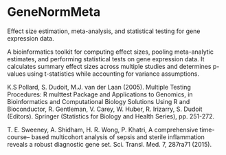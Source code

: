 # GeneNormMeta
Effect size estimation, meta-analysis, and statistical testing for gene expression data.

A bioinformatics toolkit for computing effect sizes, pooling meta-analytic estimates, and performing statistical tests on gene expression data. It calculates summary effect sizes across multiple studies and determines p-values using t-statistics while accounting for variance assumptions.





K.S Pollard, S. Dudoit, M.J. van der Laan (2005). Multiple Testing Procedures: R multtest Package and
  Applications to Genomics, in Bioinformatics and Computational Biology Solutions Using R and Bioconductor,
  R. Gentleman, V. Carey, W. Huber, R. Irizarry, S. Dudoit (Editors). Springer (Statistics for Biology and
  Health Series), pp. 251-272.

T. E. Sweeney, A. Shidham, H. R. Wong, P. Khatri, A comprehensive time-course–
based multicohort analysis of sepsis and sterile inflammation reveals a robust diagnostic
gene set. Sci. Transl. Med. 7, 287ra71 (2015).
